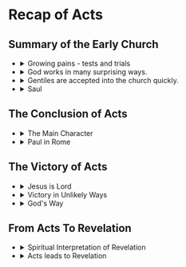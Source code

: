 # Recap of Acts

## Summary of the Early Church

- <details><summary>Growing pains - tests and trials</summary>

  - Working out how to live as a community.
  - Apostles are praying and studying scripture in light of Jesus' teachings.
  </details>

- <details><summary>God works in many surprising ways.</summary>

  - Unexpected.
  - Unusual.
  - Miraculous.
  - God is NOT in a hurry.
  </details>

- <details><summary>Gentiles are accepted into the church quickly.</summary>

  - Peter is the first to witness to Gentiles.
  - Gentiles were lead by the Holy Spirit
  - Gentiles are baptized.
  - Gentiles are baptized in the Holy Spirit.
  </details>

- <details><summary>Saul</summary>

  - an ENEMY of the young church is chosen as the Apostle to the Gentiles.

  - ZEALOUS Pharisee from a family of Pharisees.

  - Educated & intellectual.

  - Spiritually minded.

    - He knows his scripture.

  - <details><summary>From Tarsus.</summary>

    - University town.
    - Trading and marketing town.
    - Roman and Greek philosophers.
    - Nearly a decade in Tarsus thinking out Christian Theology before his major missionary journeys.
    </details>

  </details>

## The Conclusion of Acts

- <details><summary>The Main Character</summary>

  - Jesus is the main character through the book.
    - Jesus is only physically present at the beginning.
    - The WHOLE Church is the co-star.
      - Peter, Paul, and the other Apostles and disciples are only the vehicles of the action.
  - Acts does not END; it just stops.
    - the story of Jesus and the church is not yet concluded.
  </details>

- <details><summary>Paul in Rome</summary>

  - Acts stops shortly after Paul arrives in Rome.
  - Paul is learning.
    - Invites the Jesish leaders to meet shortly after arrival.
	- Sums up his message: (from NT Wright's Acts for Everyone, Part II pg 245) "that Israel's God, the creator, the God of Abraham, had, in the Messiah, Jesus, claimed His thrown as Lord of the world, the one of whom Caesar was simply a low-grade parody."
    "If He (Jesus) is Messiah, He is the world's true King."
  - The Gospel of Jesus Christ enters Rome much like Jesus entering Jerusalem just before his trial
    - Roman Christians go out to meet Paul to accompany him into Rome.
      - About 100 miles outside of Rome
      - Met Paul at Three Taverns and the Appian Forum
    - He enters humbly as a prisoner of Rome.
  </details>

## The Victory of Acts
- <details><summary>Jesus is Lord</summary>

  - The Pauline title of Jesus: "The LORD Jesus Christ"
  </details>

- <details><summary>Victory in Unlikely Ways</summary>

  - Paul's vision of Rome
    - Anticipation
	- delay after delay.
  - Luke's story structure
    - Similar to his Gospel
	- Huge, climatic, unexpected disaster near the end.
      - <details><summary>Gospel:</summary>

	    - Jesus is killed!  The Messiah is killed!
		- Jesus is ressurected!  What is this?!
		  - This is revolutionary in a completely new sense.
		  - NO ONE has any idea what is coming.
		- Jesus ascends to Heaven.
		  - (In Acts) Jesus sends the Holy Spirit as promised.
		</details>

      - <details><summary>Acts:</summary>

	    - Paul finally underway to Rome.
		- Storm: after days at sea, the ship breaks apart.
		- Shipwrecked.
		- Snake bite.
	    - Acts ends more abruptly
	      - Avoid equating Paul with Jesus.
	      - Paul's story stops abruptly.
		</details>

  </details>

- <details><summary>God's Way</summary>

  - God used the Jewish authorities to arrest Paul.
  - God used the Roman authorities to get Paul to Rome.
  - Christianity is spread throughout the world.
  - God's promise to Abraham to bless the world through his descendants is fulfilled.
  - Christianity eventually conquers Rome itself.


  </details>

## From Acts To Revelation
- <details><summary>Spiritual Interpretation of Revelation</summary>

  - one of four main interpretations.
  - Christians face persecutions and difficulty like everyone else.
    - Revelation give some extreme examples
  - God's victory over evil in the world.
  - The faithful will ultimately be rewarded.
  </details>


- <details><summary>Acts leads to Revelation</summary>

  - The Apostles faithfully did their best to follow God through Jesus's teachings.
  - God used their faithful service to spread the Gospel in all directions.
  - God faithfully delivered them from many trials and tribulations.
  - More extreme examples await us in Revelation.
  - In Revelation we get to peek behind the curtain in several visions of Heaven.

  </details>






